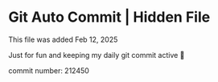 # Git Auto Commit | Hidden File

This file was added Feb 12, 2025

Just for fun and keeping my daily git commit active 🤪

commit number: 212450
